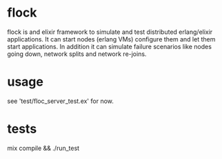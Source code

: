 flock
=====

flock is and elixir framework to simulate and test distributed erlang/elixir applications.
It can start nodes (erlang VMs) configure them and let them start applications.
In addition it can simulate failure scenarios like nodes going down, network splits and network re-joins.

# usage
see 'test/floc_server_test.ex' for now.

# tests
mix compile && ./run_test
